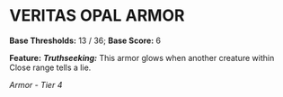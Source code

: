 ﻿---
tags:
  - Item
  - Armor
name: VERITAS OPAL ARMOR
base_thresholds: '13 / 36'
base_score: '6'
feat_name: 'Truthseeking'
feat_text: 'This armor glows when another creature within Close range tells a lie.'
tier: 4
---

# VERITAS OPAL ARMOR

**Base Thresholds:** 13 / 36; **Base Score:** 6

**Feature:** ***Truthseeking:*** This armor glows when another creature within Close range tells a lie.

*Armor - Tier 4*
